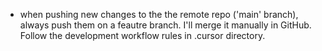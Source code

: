 - when pushing new changes to the the remote repo ('main' branch), always push them on a feautre branch. I'll merge it manually in GitHub. Follow the development workflow rules in .cursor directory.
